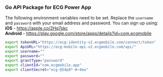 ### Go API Package for ECG Power App
The following environment variables need to be set. Replace the `username` and `password` with your email address and password. You can sign up using:<br/>
**iOS** - https://apple.co/2Hq7skc <br/>
**Android** - https://play.google.com/store/apps/details?id=com.ecgmobile

```bash
export tokenURL="https://ecg-identity-v2.ecgmobile.com/connect/token"
export ApiURL="https://ecg-mobile-api-v2.ecgmobile.com/api/"
export username=""
export password=""
export grantType="password"
export clientId="com.ecgmobile.app"
export clientSecret="ecg-@54p8*-#~4ew"
```
